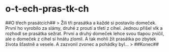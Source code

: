 # o-t-ech-pras-tk-ch
##O třech prasátcích##  > Žili tři prasátka a každé si postavilo domeček. První ho vyrobilo za slámy, druhé z proutí a třetí z cihel. Jednou přišel vlk a rozhodl se prasátka sežrat. První a druhý domeček lehce svou tlapou zničil, ale o domeček z cihel si hnátu zlomil. A tak mohli žít prasátka po zbytek života šťastně a vesele. A zazvonil zvonec a pohádky byl... > ##Konec## 
